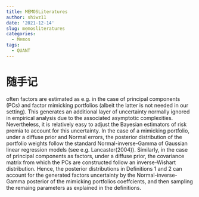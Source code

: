 ```yaml
---
title: MEMOSLiteratures
author: shiwz11
date: '2021-12-14'
slug: memosliteratures
categories:
  - Memos
tags:
  - QUANT
---
```



# 随手记

often factors are estimated as e.g. in the case of principal components (PCs) and factor mimicking portfolios (albeit the latter is not needed in our setting). This generates an additional layer of uncertainty normally ignored in empirical analysis due to the associated asymptotic complexities. Nevertheless, it is relatively easy to adjust the Bayesian estimators of risk premia to account for this uncertainty. In the case of a mimicking portfolio, under a diffuse prior and Normal errors, the posterior distribution of the portfolio weights follow the standard Normal-inverse-Gamma of Gaussian linear regression models (see e.g. Lancaster(2004)). Similarly, in the case of principal components as factors, under a diffuse prior, the covariance matrix from which the PCs are constructed follow an inverse-Wishart distribution. Hence, the posterior distributions in Definitions 1 and 2 can account for the generated factors uncertainty by the Normal-inverse-Gamma posterior of the mimicking portfolios coeffcients, and then sampling the remaing parameters as explained in the definitions.
